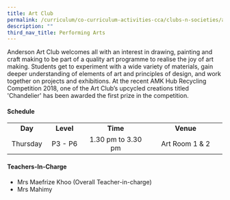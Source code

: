 ```yaml
---
title: Art Club
permalink: /curriculum/co-curriculum-activities-cca/clubs-n-societies/art-club/
description: ""
third_nav_title: Performing Arts
---
```

<p>Anderson Art Club welcomes all with an interest in drawing, painting and craft making to be part of a quality art programme to realise the joy of art making. Students get to experiment with a wide variety of materials, gain deeper understanding of elements of art and principles of design, and work together on projects and exhibitions. At the recent AMK Hub Recycling Competition 2018, one of the Art Club’s upcycled creations titled 'Chandelier' has been awarded the first prize in the competition.</p>
<h4><strong>Schedule</strong></h4>
<table>
<tbody>
<tr>
<td style="text-align: center;" width="76"><strong>Day</strong></td>
<td style="text-align: center;" width="68"><strong>Level</strong></td>
<td style="text-align: center;" width="139"><strong>Time</strong></td>
<td style="text-align: center;" width="156"><strong>Venue</strong></td>
</tr>
<tr>
<td style="text-align: center;" width="76">Thursday</td>
<td style="text-align: center;" width="68">P3 - P6</td>
<td style="text-align: center;" width="139">1.30 pm to 3.30 pm</td>
<td style="text-align: center;" width="156">Art Room 1 &amp; 2</td>
</tr>
</tbody>
</table>
<h4><strong>Teachers-In-Charge</strong></h4>
<ul>
<li>Mrs Maefrize Khoo (Overall Teacher-in-charge)</li>
<li>Mrs Mahimy</li>
</ul>